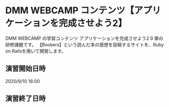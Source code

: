 # DMM WEBCAMP コンテンツ【アプリケーションを完成させよう2】

DMM WEBCAMP の学習コンテンツ アプリケーションを完成させよう2 9 章の研修課題です。
【Bookers】という読んだ本の感想を投稿するサイトを、Ruby on Railsを用いて開発します。

## 演習開始日時

2020/9/10 16:00

## 演習終了日時
